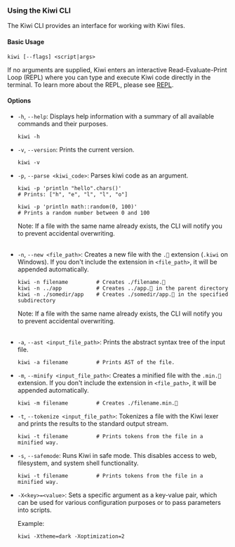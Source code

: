 ### Using the Kiwi CLI

The Kiwi CLI provides an interface for working with Kiwi files.

#### Basic Usage

```
kiwi [--flags] <script|args>
```

If no arguments are supplied, Kiwi enters an interactive Read-Evaluate-Print Loop (REPL) where you can type and execute Kiwi code directly in the terminal. To learn more about the REPL, please see [REPL](repl.md).

#### Options

- `-h`, `--help`: Displays help information with a summary of all available commands and their purposes.

  ```
  kiwi -h
  ```

- `-v`, `--version`: Prints the current version.

  ```
  kiwi -v
  ```

- `-p`, `--parse <kiwi_code>`: Parses kiwi code as an argument.

  ```
  kiwi -p 'println "hello".chars()' 
  # Prints: ["h", "e", "l", "l", "o"]
  
  kiwi -p 'println math::random(0, 100)' 
  # Prints a random number between 0 and 100
  ```

  Note: If a file with the same name already exists, the CLI will notify you to prevent accidental overwriting.<br><br>

- `-n`, `--new <file_path>`: Creates a new file with the `.🥝` extension (`.kiwi` on Windows). If you don't include the extension in `<file_path>`, it will be appended automatically.

  ```
  kiwi -n filename         # Creates ./filename.🥝
  kiwi -n ../app           # Creates ../app.🥝 in the parent directory
  kiwi -n ./somedir/app    # Creates ./somedir/app.🥝 in the specified subdirectory
  ```

  Note: If a file with the same name already exists, the CLI will notify you to prevent accidental overwriting.<br><br>

- `-a`, `--ast <input_file_path>`: Prints the abstract syntax tree of the input file.

  ```
  kiwi -a filename         # Prints AST of the file.
  ```

- `-m`, `--minify <input_file_path>`: Creates a minified file with the `.min.🥝` extension. If you don't include the extension in `<file_path>`, it will be appended automatically.

  ```
  kiwi -m filename         # Creates ./filename.min.🥝
  ```

- `-t`, `--tokenize <input_file_path>`: Tokenizes a file with the Kiwi lexer and prints the results to the standard output stream.

  ```
  kiwi -t filename         # Prints tokens from the file in a minified way.
  ```

- `-s`, `--safemode`: Runs Kiwi in safe mode. This disables access to web, filesystem, and system shell functionality.

  ```
  kiwi -t filename         # Prints tokens from the file in a minified way.
  ```

- `-X<key>=<value>`: Sets a specific argument as a key-value pair, which can be used for various configuration purposes or to pass parameters into scripts.

  Example:
  ```
  kiwi -Xtheme=dark -Xoptimization=2
  ```